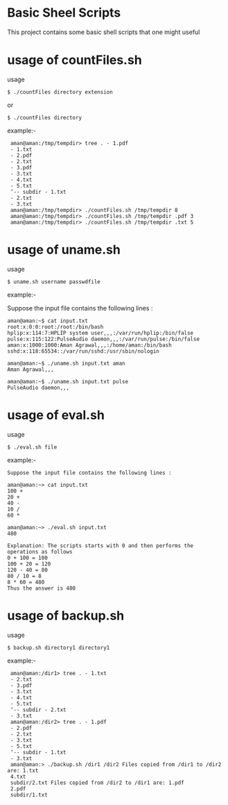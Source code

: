 
# Basic Sheel Scripts
This project contains some basic shell scripts that one might useful

# usage of countFiles.sh
usage

    $ ./countFiles directory extension
  or
  

    $ ./countFiles directory

example:-

 

     aman@aman:/tmp/tempdir> tree . - 1.pdf
     - 1.txt
     - 2.pdf
     - 2.txt
     - 3.pdf
     - 3.txt
     - 4.txt
     - 5.txt
     ‘-- subdir - 1.txt
     - 2.txt
     - 3.txt
     aman@aman:/tmp/tempdir> ./countFiles.sh /tmp/tempdir 8
     aman@aman:/tmp/tempdir> ./countFiles.sh /tmp/tempdir .pdf 3 
     aman@aman:/tmp/tempdir> ./countFiles.sh /tmp/tempdir .txt 5 

# usage of uname.sh
usage

    $ uname.sh username passwdfile

example:-

Suppose the input file contains the following lines :

    aman@aman:~$ cat input.txt
    root:x:0:0:root:/root:/bin/bash
    hplip:x:114:7:HPLIP system user,,,:/var/run/hplip:/bin/false
    pulse:x:115:122:PulseAudio daemon,,,:/var/run/pulse:/bin/false
    aman:x:1000:1000:Aman Agrawal,,,:/home/aman:/bin/bash
    sshd:x:118:65534::/var/run/sshd:/usr/sbin/nologin
    
    aman@aman:~$ ./uname.sh input.txt aman
    Aman Agrawal,,,
    
    aman@aman:~$ ./uname.sh input.txt pulse
    PulseAudio daemon,,,
     


# usage of eval.sh
usage

    $ ./eval.sh file

example:-

 

    Suppose the input file contains the following lines :
    
    aman@aman:~> cat input.txt
    100 +
    20 +
    40 -
    10 /
    60 *
    
    aman@aman:~> ./eval.sh input.txt
    480
    
    Explanation: The scripts starts with 0 and then performs the operations as follows
    0 + 100 = 100
    100 + 20 = 120
    120 - 40 = 80
    80 / 10 = 8
    8 * 60 = 480
    Thus the answer is 480




# usage of backup.sh
usage

    $ backup.sh directory1 directory1

example:-

     aman@aman:/dir1> tree . - 1.txt
     - 2.txt
     - 3.pdf
     - 3.txt
     - 4.txt
     - 5.txt
     ‘-- subdir - 2.txt
     - 3.txt
     aman@aman:/dir2> tree . - 1.pdf
     - 2.pdf
     - 2.txt
     - 3.txt
     - 5.txt
     ‘-- subdir - 1.txt
     - 3.txt
     aman@aman:> ./backup.sh /dir1 /dir2 Files copied from /dir1 to /dir2 are: 1.txt
     4.txt
     subdir/2.txt Files copied from /dir2 to /dir1 are: 1.pdf
     2.pdf
     subdir/1.txt 
